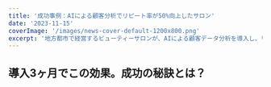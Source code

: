 ```yaml
---
title: '成功事例：AIによる顧客分析でリピート率が50%向上したサロン'
date: '2023-11-15'
coverImage: '/images/news-cover-default-1200x800.png'
excerpt: '地方都市で経営するビューティーサロンが、AIによる顧客データ分析を導入し、リピート率を大幅に向上させた成功事例を紹介します。'
---
```


## 導入3ヶ月でこの効果。成功の秘訣とは？ 